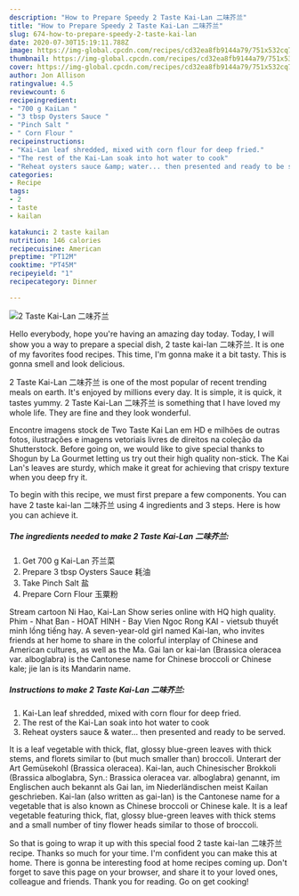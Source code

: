 ```yaml
---
description: "How to Prepare Speedy 2 Taste Kai-Lan 二味芥兰"
title: "How to Prepare Speedy 2 Taste Kai-Lan 二味芥兰"
slug: 674-how-to-prepare-speedy-2-taste-kai-lan
date: 2020-07-30T15:19:11.788Z
image: https://img-global.cpcdn.com/recipes/cd32ea8fb9144a79/751x532cq70/2-taste-kai-lan-二味芥兰-recipe-main-photo.jpg
thumbnail: https://img-global.cpcdn.com/recipes/cd32ea8fb9144a79/751x532cq70/2-taste-kai-lan-二味芥兰-recipe-main-photo.jpg
cover: https://img-global.cpcdn.com/recipes/cd32ea8fb9144a79/751x532cq70/2-taste-kai-lan-二味芥兰-recipe-main-photo.jpg
author: Jon Allison
ratingvalue: 4.5
reviewcount: 6
recipeingredient:
- "700 g KaiLan "
- "3 tbsp Oysters Sauce "
- "Pinch Salt "
- " Corn Flour "
recipeinstructions:
- "Kai-Lan leaf shredded, mixed with corn flour for deep fried."
- "The rest of the Kai-Lan soak into hot water to cook"
- "Reheat oysters sauce &amp; water... then presented and ready to be served."
categories:
- Recipe
tags:
- 2
- taste
- kailan

katakunci: 2 taste kailan 
nutrition: 146 calories
recipecuisine: American
preptime: "PT12M"
cooktime: "PT45M"
recipeyield: "1"
recipecategory: Dinner

---
```



![2 Taste Kai-Lan 二味芥兰](https://img-global.cpcdn.com/recipes/cd32ea8fb9144a79/751x532cq70/2-taste-kai-lan-二味芥兰-recipe-main-photo.jpg)

Hello everybody, hope you're having an amazing day today. Today, I will show you a way to prepare a special dish, 2 taste kai-lan 二味芥兰. It is one of my favorites food recipes. This time, I'm gonna make it a bit tasty. This is gonna smell and look delicious.

2 Taste Kai-Lan 二味芥兰 is one of the most popular of recent trending meals on earth. It's enjoyed by millions every day. It is simple, it is quick, it tastes yummy. 2 Taste Kai-Lan 二味芥兰 is something that I have loved my whole life. They are fine and they look wonderful.

Encontre imagens stock de Two Taste Kai Lan em HD e milhões de outras fotos, ilustrações e imagens vetoriais livres de direitos na coleção da Shutterstock. Before going on, we would like to give special thanks to Shogun by La Gourmet letting us try out their high quality non-stick. The Kai Lan&#39;s leaves are sturdy, which make it great for achieving that crispy texture when you deep fry it.


To begin with this recipe, we must first prepare a few components. You can have 2 taste kai-lan 二味芥兰 using 4 ingredients and 3 steps. Here is how you can achieve it.

<!--inarticleads1-->

##### The ingredients needed to make 2 Taste Kai-Lan 二味芥兰:

1. Get 700 g Kai-Lan 芥兰菜
1. Prepare 3 tbsp Oysters Sauce 耗油
1. Take Pinch Salt 盐
1. Prepare  Corn Flour 玉粟粉


Stream cartoon Ni Hao, Kai-Lan Show series online with HQ high quality. Phim - Nhat Ban - HOAT HINH - Bay Vien Ngoc Rong KAI - vietsub thuyết minh lồng tiếng hay. A seven-year-old girl named Kai-lan, who invites friends at her home to share in the colorful interplay of Chinese and American cultures, as well as the Ma. Gai lan or kai-lan (Brassica oleracea var. alboglabra) is the Cantonese name for Chinese broccoli or Chinese kale; jie lan is its Mandarin name. 

<!--inarticleads2-->

##### Instructions to make 2 Taste Kai-Lan 二味芥兰:

1. Kai-Lan leaf shredded, mixed with corn flour for deep fried.
1. The rest of the Kai-Lan soak into hot water to cook
1. Reheat oysters sauce &amp; water... then presented and ready to be served.


It is a leaf vegetable with thick, flat, glossy blue-green leaves with thick stems, and florets similar to (but much smaller than) broccoli. Unterart der Art Gemüsekohl (Brassica oleracea). Kai-lan, auch Chinesischer Brokkoli (Brassica alboglabra, Syn.: Brassica oleracea var. alboglabra) genannt, im Englischen auch bekannt als Gai lan, im Niederländischen meist Kailan geschrieben. Kai-lan (also written as gai-lan) is the Cantonese name for a vegetable that is also known as Chinese broccoli or Chinese kale. It is a leaf vegetable featuring thick, flat, glossy blue-green leaves with thick stems and a small number of tiny flower heads similar to those of broccoli. 

So that is going to wrap it up with this special food 2 taste kai-lan 二味芥兰 recipe. Thanks so much for your time. I'm confident you can make this at home. There is gonna be interesting food at home recipes coming up. Don't forget to save this page on your browser, and share it to your loved ones, colleague and friends. Thank you for reading. Go on get cooking!
